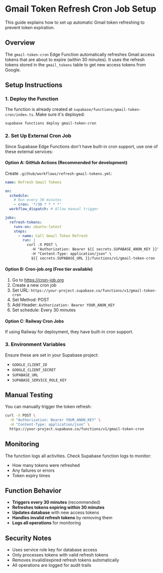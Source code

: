 # Gmail Token Refresh Cron Job Setup

This guide explains how to set up automatic Gmail token refreshing to prevent token expiration.

## Overview

The `gmail-token-cron` Edge Function automatically refreshes Gmail access tokens that are about to expire (within 30 minutes). It uses the refresh tokens stored in the `gmail_tokens` table to get new access tokens from Google.

## Setup Instructions

### 1. Deploy the Function

The function is already created at `supabase/functions/gmail-token-cron/index.ts`. Make sure it's deployed:

```bash
supabase functions deploy gmail-token-cron
```

### 2. Set Up External Cron Job

Since Supabase Edge Functions don't have built-in cron support, use one of these external services:

#### Option A: GitHub Actions (Recommended for development)

Create `.github/workflows/refresh-gmail-tokens.yml`:

```yaml
name: Refresh Gmail Tokens

on:
  schedule:
    # Run every 30 minutes
    - cron: '*/30 * * * *'
  workflow_dispatch: # Allow manual trigger

jobs:
  refresh-tokens:
    runs-on: ubuntu-latest
    steps:
      - name: Call Gmail Token Refresh
        run: |
          curl -X POST \
            -H "Authorization: Bearer ${{ secrets.SUPABASE_ANON_KEY }}" \
            -H "Content-Type: application/json" \
            ${{ secrets.SUPABASE_URL }}/functions/v1/gmail-token-cron
```

#### Option B: Cron-job.org (Free tier available)

1. Go to https://cron-job.org
2. Create a new cron job
3. Set URL: `https://your-project.supabase.co/functions/v1/gmail-token-cron`
4. Set Method: POST
5. Add Header: `Authorization: Bearer YOUR_ANON_KEY`
6. Set schedule: Every 30 minutes

#### Option C: Railway Cron Jobs

If using Railway for deployment, they have built-in cron support.

### 3. Environment Variables

Ensure these are set in your Supabase project:

- `GOOGLE_CLIENT_ID`
- `GOOGLE_CLIENT_SECRET`
- `SUPABASE_URL`
- `SUPABASE_SERVICE_ROLE_KEY`

## Manual Testing

You can manually trigger the token refresh:

```bash
curl -X POST \
  -H "Authorization: Bearer YOUR_ANON_KEY" \
  -H "Content-Type: application/json" \
  https://your-project.supabase.co/functions/v1/gmail-token-cron
```

## Monitoring

The function logs all activities. Check Supabase function logs to monitor:

- How many tokens were refreshed
- Any failures or errors
- Token expiry times

## Function Behavior

- **Triggers every 30 minutes** (recommended)
- **Refreshes tokens expiring within 30 minutes**
- **Updates database** with new access tokens
- **Handles invalid refresh tokens** by removing them
- **Logs all operations** for monitoring

## Security Notes

- Uses service role key for database access
- Only processes tokens with valid refresh tokens
- Removes invalid/expired refresh tokens automatically
- All operations are logged for audit trails